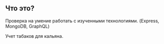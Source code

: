 ## Что это?

Проверка на умение работать с изученными технологиями. (Express, MongoDB, GraphQL)

Учет табаков для кальяна.
